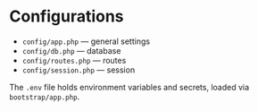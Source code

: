 # Configurations

- `config/app.php` — general settings
- `config/db.php` — database
- `config/routes.php` — routes
- `config/session.php` — session

The `.env` file holds environment variables and secrets, loaded via `bootstrap/app.php`.